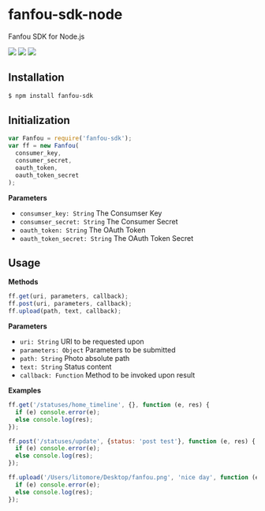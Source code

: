 # fanfou-sdk-node
Fanfou SDK for Node.js

![](https://img.shields.io/travis/LitoMore/fanfou-sdk-node.svg)
![](https://img.shields.io/npm/v/fanfou-sdk.svg)
![](https://img.shields.io/npm/l/fanfou-sdk.svg)

## Installation

```bash
$ npm install fanfou-sdk
```
## Initialization

```javascript
var Fanfou = require('fanfou-sdk');
var ff = new Fanfou(
  consumer_key,
  consumer_secret,
  oauth_token,
  oauth_token_secret
);
````
**Parameters**

- `consumser_key: String` The Consumser Key
- `consumser_secret: String` The Consumer Secret
- `oauth_token: String` The OAuth Token
- `oauth_token_secret: String` The OAuth Token Secret

## Usage

**Methods**

```javascript
ff.get(uri, parameters, callback);
ff.post(uri, parameters, callback);
ff.upload(path, text, callback);
```

**Parameters**

- `uri: String` URI to be requested upon
- `parameters: Object` Parameters to be submitted
- `path: String` Photo absolute path
- `text: String` Status content
- `callback: Function` Method to be invoked upon result

**Examples**

```javascript
ff.get('/statuses/home_timeline', {}, function (e, res) {
  if (e) console.error(e);
  else console.log(res);
});

ff.post('/statuses/update', {status: 'post test'}, function (e, res) {
  if (e) console.error(e);
  else console.log(res);
});

ff.upload('/Users/litomore/Desktop/fanfou.png', 'nice day', function (e, res) {
  if (e) console.error(e);
  else console.log(res);
});
```
